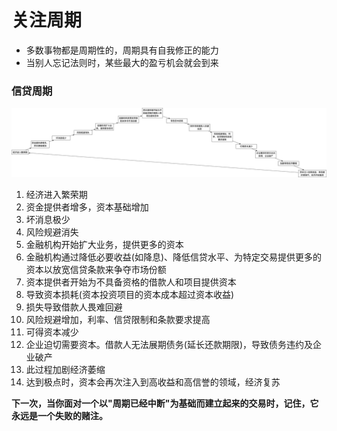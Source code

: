 # 关注周期

- 多数事物都是周期性的，周期具有自我修正的能力
- 当别人忘记法则时，某些最大的盈亏机会就会到来

### 信贷周期

![信贷周期](assets/信贷周期.png)

1. 经济进入繁荣期
2. 资金提供者增多，资本基础增加
3. 坏消息极少
4. 风险规避消失
5. 金融机构开始扩大业务，提供更多的资本
6. 金融机构通过降低必要收益(如降息)、降低信贷水平、为特定交易提供更多的资本以放宽信贷条款来争夺市场份额
7. 资本提供者开始为不具备资格的借款人和项目提供资本
8. 导致资本损耗(资本投资项目的资本成本超过资本收益)
9. 损失导致借款人畏难回避
10. 风险规避增加，利率、信贷限制和条款要求提高
11. 可得资本减少
12. 企业迫切需要资本。借款人无法展期债务(延长还款期限)，导致债务违约及企业破产
13. 此过程加剧经济萎缩
14. 达到极点时，资本会再次注入到高收益和高信誉的领域，经济复苏

**下一次，当你面对一个以"周期已经中断"为基础而建立起来的交易时，记住，它永远是一个失败的赌注。**